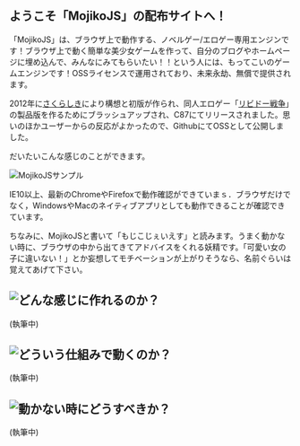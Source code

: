 ## ようこそ「MojikoJS」の配布サイトへ！

「MojikoJS」は、ブラウザ上で動作する、ノベルゲー/エロゲー専用エンジンです！ブラウザ上で動く簡単な美少女ゲームを作って、自分のブログやホームページに埋め込んで、みんなにみてもらいたい！！という人には、もってこいのゲームエンジンです！OSSライセンスで運用されており、未来永劫、無償で提供されます。

2012年に[さくらしき](https://twitter.com/_sakurashiki)により構想と初版が作られ、同人エロゲー「[リビドー戦争](http://furu-dokei.net/libido/)」の製品版を作るためにブラッシュアップされ、C87にてリリースされました。思いのほかユーザーからの反応がよかったので、GithubにてOSSとして公開しました。

だいたいこんな感じのことができます。

![MojikoJSサンプル](https://mojikojs.github.io/readme_img/sample.gif)

IE10以上、最新のChromeやFirefoxで動作確認ができていまｓ．ブラウザだけでなく，WindowsやMacのネイティブアプリとしても動作できることが確認できています。

ちなみに、MojikoJSと書いて「もじこじぇいえす」と読みます。うまく動かない時に、ブラウザの中から出てきてアドバイスをくれる妖精です。「可愛い女の子に違いない！」とか妄想してモチベーションが上がりそうなら、名前ぐらいは覚えてあげて下さい。

## ![どんな感じに作れるのか？](http://mojikojs.github.io/readme_img/mojiko_01.jpg)

(執筆中)

## ![どういう仕組みで動くのか？](http://mojikojs.github.io/readme_img/mojiko_02.jpg)

(執筆中)

## ![動かない時にどうすべきか？](http://mojikojs.github.io/readme_img/mojiko_03.jpg)

(執筆中)
